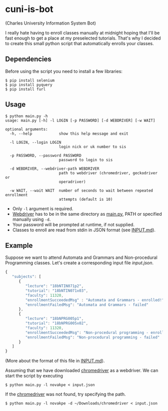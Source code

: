 # cuni-is-bot
(Charles University Information System Bot)

I really hate having to enroll classes manually at midnight hoping that I'll be fast enough to get a place at my preselected tutorials. That's why I decided to create this small python script that automatically enrolls your classes.

## Dependencies
Before using the script you need to install a few libraries:
```shell
$ pip install selenium
$ pip install pyquery
$ pip install furl
```

## Usage
```shell
$ python main.py -h
usage: main.py [-h] -l LOGIN [-p PASSWORD] [-d WEBDRIVER] [-w WAIT]

optional arguments:
  -h, --help            show this help message and exit

  -l LOGIN, --login LOGIN
                        login nick or uk number to sis

  -p PASSWORD, --password PASSWORD
                        password to login to sis

  -d WEBDRIVER, --webdriver-path WEBDRIVER
                        path to webdriver (chromedriver, geckodriver or
                        operadriver)

  -w WAIT, --wait WAIT  number of seconds to wait between repeated enrollment
                        attempts (default is 10)
```
* Only `-l` argument is required.
* [Webdriver](https://www.seleniumhq.org/download/) has to be in the same directory as [main.py](src/main.py), PATH or specified manually using `-d`.
* Your password will be prompted at runtime, if not supplied.
* Classes to enroll are read from stdin in JSON format (see [INPUT.md](INPUT.md)).

## Example
Suppose we want to attend Automata and Grammars and Non-procedural Programming classes. Let's create a corresponding input file *input.json*.
```javascript
{
   "subjects": [
      {
         "lecture": "18bNTIN071p2",
         "tutorial": "18bNTIN071x03",
         "faculty": 11320,
         "enrollmentSucceededMsg" : "Automata and Grammars - enrolled!",
         "enrollmentFailedMsg": "Automata and Grammars - failed"
      },
      {
         "lecture": "18bNPRG005p1",
         "tutorial": "18bNPRG005x02",
         "faculty": 11320,
         "enrollmentSucceededMsg": "Non-procedural programming - enrolled!",
         "enrollmentFailedMsg": "Non-procedural programming - failed"
      }
   ]
}
```
(More about the format of this file in [INPUT.md](INPUT.md)). 

Assuming that we have downloaded [chromedriver](http://chromedriver.chromium.org/) as a webdriver. We can start the script by executing
```shell
$ python main.py -l novakpe < input.json
```
If the [chromedriver](http://chromedriver.chromium.org/) was not found, try specifying the path.
```shell
$ python main.py -l novakpe -d ~/Downloads/chromedriver < input.json
```
